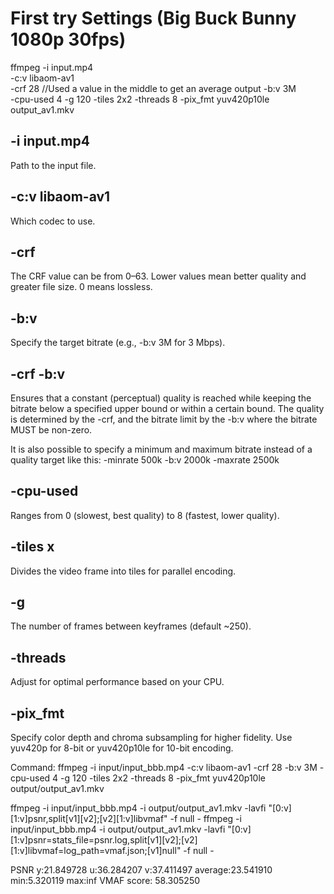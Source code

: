 # First try Settings (Big Buck Bunny 1080p 30fps)
ffmpeg 
-i input.mp4            
-c:v libaom-av1         
-crf 28                     //Used a value in the middle to get an average output
-b:v 3M                     
-cpu-used 4 
-g 120 
-tiles 2x2 
-threads 8 
-pix_fmt yuv420p10le 
output_av1.mkv

## -i input.mp4

Path to the input file.

## -c:v libaom-av1

Which codec to use.

## -crf <value>

The CRF value can be from 0–63. Lower values mean better quality and greater file size. 0 means lossless.

## -b:v <bitrate>

Specify the target bitrate (e.g., -b:v 3M for 3 Mbps).

## -crf <value> -b:v <bitrate>

Ensures that a constant (perceptual) quality is reached while keeping the bitrate below a specified upper bound or within a certain bound. 
The quality is determined by the -crf, and the bitrate limit by the -b:v where the bitrate MUST be non-zero.

It is also possible to specify a minimum and maximum bitrate instead of a quality target like this:
-minrate 500k -b:v 2000k -maxrate 2500k

## -cpu-used <value>

Ranges from 0 (slowest, best quality) to 8 (fastest, lower quality).

## -tiles <cols>x<rows>

Divides the video frame into tiles for parallel encoding.

## -g <frames>

The number of frames between keyframes (default ~250).

## -threads <num>

Adjust for optimal performance based on your CPU.

## -pix_fmt <value>

Specify color depth and chroma subsampling for higher fidelity.
Use yuv420p for 8-bit or yuv420p10le for 10-bit encoding.


Command:
ffmpeg -i input/input_bbb.mp4 -c:v libaom-av1 -crf 28 -b:v 3M -cpu-used 4 -g 120 -tiles 2x2 -threads 8 -pix_fmt yuv420p10le output/output_av1.mkv

ffmpeg -i input/input_bbb.mp4 -i output/output_av1.mkv -lavfi "[0:v][1:v]psnr,split[v1][v2];[v2][1:v]libvmaf" -f null -
ffmpeg -i input/input_bbb.mp4 -i output/output_av1.mkv -lavfi "[0:v][1:v]psnr=stats_file=psnr.log,split[v1][v2];[v2][1:v]libvmaf=log_path=vmaf.json;[v1]null" -f null -



PSNR y:21.849728 u:36.284207 v:37.411497 average:23.541910 min:5.320119 max:inf
VMAF score: 58.305250